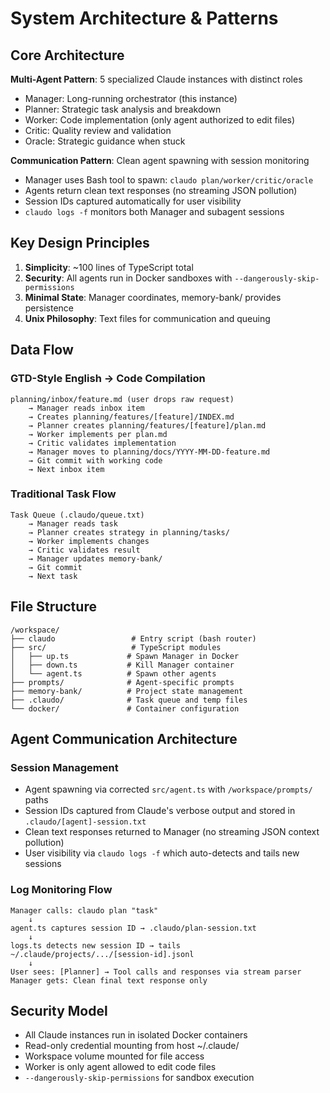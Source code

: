 # System Architecture & Patterns

## Core Architecture

**Multi-Agent Pattern**: 5 specialized Claude instances with distinct roles
- Manager: Long-running orchestrator (this instance)
- Planner: Strategic task analysis and breakdown
- Worker: Code implementation (only agent authorized to edit files)
- Critic: Quality review and validation  
- Oracle: Strategic guidance when stuck

**Communication Pattern**: Clean agent spawning with session monitoring
- Manager uses Bash tool to spawn: `claudo plan/worker/critic/oracle`
- Agents return clean text responses (no streaming JSON pollution)
- Session IDs captured automatically for user visibility
- `claudo logs -f` monitors both Manager and subagent sessions

## Key Design Principles

1. **Simplicity**: ~100 lines of TypeScript total
2. **Security**: All agents run in Docker sandboxes with `--dangerously-skip-permissions`
3. **Minimal State**: Manager coordinates, memory-bank/ provides persistence
4. **Unix Philosophy**: Text files for communication and queuing

## Data Flow

### GTD-Style English → Code Compilation
```
planning/inbox/feature.md (user drops raw request)
    → Manager reads inbox item
    → Creates planning/features/[feature]/INDEX.md
    → Planner creates planning/features/[feature]/plan.md
    → Worker implements per plan.md
    → Critic validates implementation
    → Manager moves to planning/docs/YYYY-MM-DD-feature.md
    → Git commit with working code
    → Next inbox item
```

### Traditional Task Flow
```
Task Queue (.claudo/queue.txt) 
    → Manager reads task
    → Planner creates strategy in planning/tasks/
    → Worker implements changes
    → Critic validates result
    → Manager updates memory-bank/
    → Git commit
    → Next task
```

## File Structure

```
/workspace/
├── claudo                 # Entry script (bash router)
├── src/                   # TypeScript modules
│   ├── up.ts             # Spawn Manager in Docker
│   ├── down.ts           # Kill Manager container  
│   └── agent.ts          # Spawn other agents
├── prompts/              # Agent-specific prompts
├── memory-bank/          # Project state management
├── .claudo/              # Task queue and temp files
└── docker/               # Container configuration
```

## Agent Communication Architecture

### Session Management
- Agent spawning via corrected `src/agent.ts` with `/workspace/prompts/` paths
- Session IDs captured from Claude's verbose output and stored in `.claudo/[agent]-session.txt`
- Clean text responses returned to Manager (no streaming JSON context pollution)
- User visibility via `claudo logs -f` which auto-detects and tails new sessions

### Log Monitoring Flow
```
Manager calls: claudo plan "task"
    ↓
agent.ts captures session ID → .claudo/plan-session.txt
    ↓
logs.ts detects new session ID → tails ~/.claude/projects/.../[session-id].jsonl
    ↓
User sees: [Planner] → Tool calls and responses via stream parser
Manager gets: Clean final text response only
```

## Security Model

- All Claude instances run in isolated Docker containers
- Read-only credential mounting from host ~/.claude/
- Workspace volume mounted for file access
- Worker is only agent allowed to edit code files
- `--dangerously-skip-permissions` for sandbox execution
